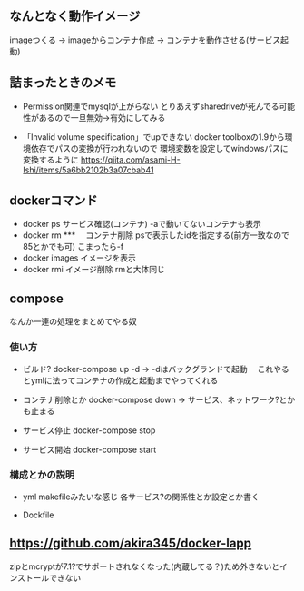 ## なんとなく動作イメージ

imageつくる → imageからコンテナ作成 → コンテナを動作させる(サービス起動)

## 詰まったときのメモ

* Permission関連でmysqlが上がらない
とりあえずsharedriveが死んでる可能性があるので一旦無効→有効にしてみる

* 「Invalid volume specification」でupできない
docker toolboxの1.9から環境依存でパスの変換が行われないので
環境変数を設定してwindowsパスに変換するように
https://qiita.com/asami-H-Ishi/items/5a6bb2102b3a07cbab41

## dockerコマンド

* docker ps 
サービス確認(コンテナ)
-aで動いてないコンテナも表示
* docker rm ***
　コンテナ削除
  psで表示したidを指定する(前方一致なので85とかでも可)
  こまったら-f
* docker images
イメージを表示
* docker rmi
イメージ削除
rmと大体同じ

## compose
なんか一連の処理をまとめてやる奴

### 使い方
 
* ビルド?
docker-compose up -d
→ -dはバックグランドで起動
　これやるとymlに法ってコンテナの作成と起動までやってくれる

* コンテナ削除とか
docker-compose down
→ サービス、ネットワーク?とかも止まる

* サービス停止
docker-compose stop

* サービス開始
docker-compose start

### 構成とかの説明 
- yml 
makefileみたいな感じ
各サービス?の関係性とか設定とか書く

- Dockfile

## https://github.com/akira345/docker-lapp
zipとmcryptが7.1?でサポートされなくなった(内蔵してる？)ため外さないとインストールできない

